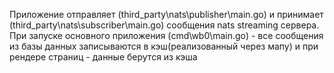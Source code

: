 Приложение отправляет (third_party\nats\publisher\main.go) и принимает (third_party\nats\subscriber\main.go) сообщения nats streaming сервера. При запуске основного приложения (cmd\wb0\main.go) - все сообщения из базы данных записываются в кэш(реализованный через мапу) и при рендере страниц - данные берутся из кэша
